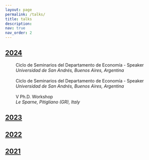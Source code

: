 ```yaml
---
layout: page
permalink: /talks/
title: talks
description:
nav: true
nav_order: 2
---
```


<div class="projects">
  <a id="2024" href="javascript:void(0);" onclick="toggleVisibility('2024-content')">
    <h2 class="category"> 2024 </h2>
  </a>
</div>

<!-- 2024 -->
<div id="2024-content" style="display: block;">
  
  <div style="display: flex; flex-direction: column; gap: 0;">
    <!-- First row: Person icon and seminar title -->
    <div style="display: flex; align-items: center;">
        <div style="width: 24px; display: flex; justify-content: center;">
            <i class="fa-solid fa-person-chalkboard" style="color: var(--global-theme-color);"></i>
        </div>
        <span style="margin-left: 10px;">Ciclo de Seminarios del Departamento de Economía -
        <span style="color: var(--global-theme-color);">Speaker</span></span>
    </div>
    <!-- Second row: Location icon and location text -->
    <div style="display: flex; align-items: center; margin-top: 0;">
        <div style="width: 24px; display: flex; justify-content: center;">
            <i class="fa-solid fa-location-dot" style="color: var(--global-theme-color);"></i>
        </div>
        <span style="margin-left: 10px;"><i>Universidad de San Andrés, Buenos Aires, Argentina</i></span>
    </div>
  </div>

<br>

<div style="display: flex; flex-direction: column; gap: 0;">
    <!-- First row: Person icon and seminar title -->
    <div style="display: flex; align-items: flex-start;">
        <div style="width: 24px; display: flex; justify-content: center; align-self: flex-start;">
            <i class="fa-solid fa-person-chalkboard" style="color: var(--global-theme-color);"></i>
        </div>
        <span style="margin-left: 10px;">Ciclo de Seminarios del Departamento de Economía -
        <span style="color: var(--global-theme-color);">Speaker</span></span>
    </div>
    <!-- Second row: Location icon and location text -->
    <div style="display: flex; align-items: flex-start; margin-top: 0;">
        <div style="width: 24px; display: flex; justify-content: center; align-self: flex-start;">
            <i class="fa-solid fa-location-dot" style="color: var(--global-theme-color);"></i>
        </div>
        <span style="margin-left: 10px;"><i>Universidad de San Andrés, Buenos Aires, Argentina</i></span>
    </div>
</div>

  <br>

  <div style="display: flex; flex-direction: column; gap: 0;">
    <!-- First row: Person icon and seminar title -->
    <div style="display: flex; align-items: center;">
        <div style="width: 24px; display: flex; justify-content: center;">
            <i class="fa-solid fa-person-chalkboard" style="color: var(--global-theme-color);"></i>
        </div>
        <span style="margin-left: 10px;">&#8548; Ph.D. Workshop</span>
    </div>
    <!-- Second row: Location icon and location text -->
    <div style="display: flex; align-items: center; margin-top: 0;">
        <div style="width: 24px; display: flex; justify-content: center;">
            <i class="fa-solid fa-location-dot" style="color: var(--global-theme-color);"></i>
        </div>
        <span style="margin-left: 10px;"><i>Le Sparne, Pitigliano (GR), Italy</i></span>
    </div>
  </div>

</div>
<!-- end -->

<div class="projects">
  <a id="2023" href="javascript:void(0);" onclick="toggleVisibility('2023-content')">
    <h2 class="category"> 2023 </h2>
  </a>
</div>

<!-- 2023 -->
<div id="2023-content" style="display: none;">

  <div style="display: flex; flex-direction: column; gap: 0;">
    <!-- First row: Person icon and seminar title -->
    <div style="display: flex; align-items: center;">
        <div style="width: 24px; display: flex; justify-content: center;">
            <i class="fa-solid fa-person-chalkboard" style="color: var(--global-theme-color);"></i>
        </div>
        <span style="margin-left: 10px;">&#8547; Ph.D. Workshop -
        <span style="color: var(--global-theme-color);">Speaker</span></span>
    </div>
    <!-- Second row: Location icon and location text -->
    <div style="display: flex; align-items: center; margin-top: 0;">
        <div style="width: 24px; display: flex; justify-content: center;">
            <i class="fa-solid fa-location-dot" style="color: var(--global-theme-color);"></i>
        </div>
        <span style="margin-left: 10px;"><i>Le Sparne, Pitigliano (GR), Italy</i></span>
    </div>
  </div>

  <br>

  <div style="display: flex; flex-direction: column; gap: 0;">
    <!-- First row: Person icon and seminar title -->
    <div style="display: flex; align-items: center;">
        <div style="width: 24px; display: flex; justify-content: center;">
            <i class="fa-solid fa-person-chalkboard" style="color: var(--global-theme-color);"></i>
        </div>
        <span style="margin-left: 10px;">SAsCA Ph.D. Conference in Economics -
        <span style="color: var(--global-theme-color);">Speaker and discussant</span></span>
    </div>
    <!-- Second row: Location icon and location text -->
    <div style="display: flex; align-items: center; margin-top: 0;">
        <div style="width: 24px; display: flex; justify-content: center;">
            <i class="fa-solid fa-location-dot" style="color: var(--global-theme-color);"></i>
        </div>
        <span style="margin-left: 10px;"><i>University of Sassari, Sassari, Italy</i></span>
    </div>
  </div>

  <br>

  <div style="display: flex; flex-direction: column; gap: 0;">
    <!-- First row: Person icon and seminar title -->
    <div style="display: flex; align-items: center;">
        <div style="width: 24px; display: flex; justify-content: center;">
            <i class="fa-solid fa-person-chalkboard" style="color: var(--global-theme-color);"></i>
        </div>
        <span style="margin-left: 10px;">Workshop for Ph.D. Students In Economentrics and Empirical Economics (WEEE) -
        <span style="color: var(--global-theme-color);">Speaker</span></span>
    </div>
    <!-- Second row: Location icon and location text -->
    <div style="display: flex; align-items: center; margin-top: 0;">
        <div style="width: 24px; display: flex; justify-content: center;">
            <i class="fa-solid fa-location-dot" style="color: var(--global-theme-color);"></i>
        </div>
        <span style="margin-left: 10px;"><i>Bertinoro (FC), Italy</i></span>
    </div>
  </div>

  <br>

  <div style="display: flex; flex-direction: column; gap: 0;">
    <!-- First row: Person icon and seminar title -->
    <div style="display: flex; align-items: center;">
        <div style="width: 24px; display: flex; justify-content: center;">
            <i class="fa-solid fa-person-chalkboard" style="color: var(--global-theme-color);"></i>
        </div>
        <span style="margin-left: 10px;">Third Year Ph.D. Forum -
        <span style="color: var(--global-theme-color);">Speaker</span></span>
    </div>
    <!-- Second row: Location icon and location text -->
    <div style="display: flex; align-items: center; margin-top: 0;">
        <div style="width: 24px; display: flex; justify-content: center;">
            <i class="fa-solid fa-location-dot" style="color: var(--global-theme-color);"></i>
        </div>
        <span style="margin-left: 10px;"><i>University of Bologna, Bologna, Italy</i></span>
    </div>
  </div>
  
  <br>

  <div style="display: flex; flex-direction: column; gap: 0;">
    <!-- First row: Person icon and seminar title -->
    <div style="display: flex; align-items: center;">
        <div style="width: 24px; display: flex; justify-content: center;">
            <i class="fa-solid fa-person-chalkboard" style="color: var(--global-theme-color);"></i>
        </div>
        <span style="margin-left: 10px;">Presentation of <i>"A Modern Guide to the Economics of Crime"</i> by P. Buonanno, P. Vanin, and J. Vargas (Elgar, 2022) -
        <span style="color: var(--global-theme-color);">Discussant</span></span>
    </div>
    <!-- Second row: Location icon and location text -->
    <div style="display: flex; align-items: center; margin-top: 0;">
        <div style="width: 24px; display: flex; justify-content: center;">
            <i class="fa-solid fa-location-dot" style="color: var(--global-theme-color);"></i>
        </div>
        <span style="margin-left: 10px;"><i>“Walter Bigiavi” Library, Bologna, Italy</i></span>
    </div>
  </div>

</div>
<!-- end -->

<div class="projects">
  <a id="2022" href="javascript:void(0);" onclick="toggleVisibility('2022-content')">
    <h2 class="category"> 2022 </h2>
  </a>
</div>

<!-- 2022 -->
<div id="2022-content" style="display: none;">

  <div style="display: flex; flex-direction: column; gap: 0;">
    <!-- First row: Person icon and seminar title -->
    <div style="display: flex; align-items: center;">
        <div style="width: 24px; display: flex; justify-content: center;">
            <i class="fa-solid fa-person-chalkboard" style="color: var(--global-theme-color);"></i>
        </div>
        <span style="margin-left: 10px;">WiP Seminar -
        <span style="color: var(--global-theme-color);">Speaker</span></span>
    </div>
    <!-- Second row: Location icon and location text -->
    <div style="display: flex; align-items: center; margin-top: 0;">
        <div style="width: 24px; display: flex; justify-content: center;">
            <i class="fa-solid fa-location-dot" style="color: var(--global-theme-color);"></i>
        </div>
        <span style="margin-left: 10px;"><i>University of Bologna, Bologna, Italy</i></span>
    </div>
  </div>

  <br>

  <div style="display: flex; flex-direction: column; gap: 0;">
    <!-- First row: Person icon and seminar title -->
    <div style="display: flex; align-items: center;">
        <div style="width: 24px; display: flex; justify-content: center;">
            <i class="fa-solid fa-person-chalkboard" style="color: var(--global-theme-color);"></i>
        </div>
        <span style="margin-left: 10px;">&#8546; Ph.D. Workshop -
        <span style="color: var(--global-theme-color);">Speaker</span></span>
    </div>
    <!-- Second row: Location icon and location text -->
    <div style="display: flex; align-items: center; margin-top: 0;">
        <div style="width: 24px; display: flex; justify-content: center;">
            <i class="fa-solid fa-location-dot" style="color: var(--global-theme-color);"></i>
        </div>
        <span style="margin-left: 10px;"><i>Le Sparne, Pitigliano (GR), Italy</i></span>
    </div>
  </div>
  
  <br>

  <div style="display: flex; flex-direction: column; gap: 0;">
    <!-- First row: Person icon and seminar title -->
    <div style="display: flex; align-items: center;">
        <div style="width: 24px; display: flex; justify-content: center;">
            <i class="fa-solid fa-person-chalkboard" style="color: var(--global-theme-color);"></i>
        </div>
        <span style="margin-left: 10px;">Second Year Ph.D. Forum -
        <span style="color: var(--global-theme-color);">Speaker</span></span>
    </div>
    <!-- Second row: Location icon and location text -->
    <div style="display: flex; align-items: center; margin-top: 0;">
        <div style="width: 24px; display: flex; justify-content: center;">
            <i class="fa-solid fa-location-dot" style="color: var(--global-theme-color);"></i>
        </div>
        <span style="margin-left: 10px;"><i>University of Bologna, Bologna, Italy</i></span>
    </div>
  </div>

</div>
<!-- end -->

<div class="projects">
  <a id="2021" href="javascript:void(0);" onclick="toggleVisibility('2021-content')">
    <h2 class="category"> 2021 </h2>
  </a>
</div>

<!-- 2021 -->
<div id="2021-content" style="display: none;">

  <div style="display: flex; flex-direction: column; gap: 0;">
    <!-- First row: Person icon and seminar title -->
    <div style="display: flex; align-items: center;">
        <div style="width: 24px; display: flex; justify-content: center;">
            <i class="fa-solid fa-person-chalkboard" style="color: var(--global-theme-color);"></i>
        </div>
        <span style="margin-left: 10px;">&#8545; Ph.D. Workshop -
        <span style="color: var(--global-theme-color);">Speaker</span></span>
    </div>
    <!-- Second row: Location icon and location text -->
    <div style="display: flex; align-items: center; margin-top: 0;">
        <div style="width: 24px; display: flex; justify-content: center;">
            <i class="fa-solid fa-location-dot" style="color: var(--global-theme-color);"></i>
        </div>
        <span style="margin-left: 10px;"><i>Le Sparne, Pitigliano (GR), Italy</i></span>
    </div>
  </div>

  <br>

  <div style="display: flex; flex-direction: column; gap: 0;">
    <!-- First row: Person icon and seminar title -->
    <div style="display: flex; align-items: center;">
        <div style="width: 24px; display: flex; justify-content: center;">
            <i class="fa-solid fa-person-chalkboard" style="color: var(--global-theme-color);"></i>
        </div>
        <span style="margin-left: 10px;">First Year Ph.D. Forum -
        <span style="color: var(--global-theme-color);">Speaker</span></span>
    </div>
    <!-- Second row: Location icon and location text -->
    <div style="display: flex; align-items: center; margin-top: 0;">
        <div style="width: 24px; display: flex; justify-content: center;">
            <i class="fa-solid fa-location-dot" style="color: var(--global-theme-color);"></i>
        </div>
        <span style="margin-left: 10px;"><i>University of Bologna, Bologna, Italy</i></span>
    </div>
  </div>

  <br>

  <div style="display: flex; flex-direction: column; gap: 0;">
    <!-- First row: Person icon and seminar title -->
    <div style="display: flex; align-items: center;">
        <div style="width: 24px; display: flex; justify-content: center;">
            <i class="fa-solid fa-person-chalkboard" style="color: var(--global-theme-color);"></i>
        </div>
        <span style="margin-left: 10px;">First Year Ph.D. Poster Session -
        <span style="color: var(--global-theme-color);">Speaker</span></span>
    </div>
    <!-- Second row: Location icon and location text -->
    <div style="display: flex; align-items: center; margin-top: 0;">
        <div style="width: 24px; display: flex; justify-content: center;">
            <i class="fa-solid fa-location-dot" style="color: var(--global-theme-color);"></i>
        </div>
        <span style="margin-left: 10px;"><i>University of Bologna, Bologna, Italy</i></span>
    </div>
  </div>
  
</div>
<!-- end -->

<!-- Inline script -->
<script>
  function toggleVisibility(id) {
    var content = document.getElementById(id);
    if (content.style.display === "none") {
      content.style.display = "block";
    } else {
      content.style.display = "none";
    }
  }
</script>
